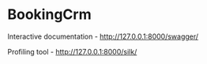 # BookingCrm

Interactive documentation - http://127.0.0.1:8000/swagger/ 

Profiling tool - http://127.0.0.1:8000/silk/ 
